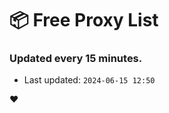 # :package: Free Proxy List
### Updated every 15 minutes.

- Last updated: `2024-06-15 12:50`

:heart:
